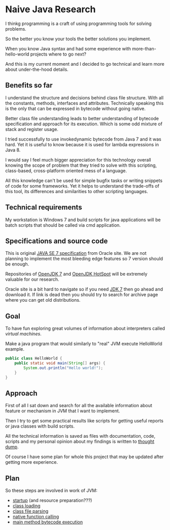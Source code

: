 # Naive Java Research

I thinkg programming is a craft of using programming tools for solving problems.

So the better you know your tools the better solutions you implement.

When you know Java syntax and had some experience with more-than-hello-world projects where to go next?

And this is my current moment and I decided to go technical and learn more about under-the-hood details.

## Benefits so far

I understand the structure and decisions behind class file structure. With all the constants, methods, interfaces and attributes. Technically speaking this is the only that can be expressed in bytecode without going native.

Better class file understanding leads to better understanding of bytecode specification and approach for its execution. Which is some odd mixture of stack and register usage.

I tried successfully to use invokedynamic bytecode from Java 7 and it was hard. Yet it is useful to know because it is used for lambda expressions in Java 8.

I would say I feel much bigger appreciation for this technology overall knowing the scope of problem that they tried to solve with this scripting, class-based, cross-platform oriented mess of a language.

All this knowledge can't be used for simple bugfix tasks or writing snippets of code for some frameworks. Yet it helps to understand the trade-offs of this tool, its differences and similarities to other scripting languages.

## Technical requirements

My workstation is Windows 7 and build scripts for java applications will be batch scripts that should be called via cmd application.

## Specifications and source code

This is original [JAVA SE 7 specification](https://docs.oracle.com/javase/specs/jvms/se7/html/index.html) from Oracle site. We are not planning to implement the most bleeding edge features so 7 version should be enough.

Repositories of [OpenJDK 7](https://github.com/openjdk-mirror/jdk7u-jdk) and [OpenJDK HotSpot](https://github.com/openjdk-mirror/jdk7u-hotspot) will be extremely valuable for our research.

Oracle site is a bit hard to navigate so if you need [JDK 7](http://www.oracle.com/technetwork/java/javase/downloads/java-archive-downloads-javase7-521261.html#jdk-7u80-oth-JPR) then go ahead and download it. If link is dead then you should try to search for archive page where you can get old distributions.

## Goal

To have fun exploring great volumes of information about interpreters called *virtual machines*.

Make a java program that would similarly to "real" JVM execute HelloWorld example.

```java
public class HelloWorld {
	public static void main(String[] args) {
		System.out.println("Hello world!");
	}
}
```

## Approach

First of all I sat down and search for all the available information about feature or mechanism in JVM that I want to implement.

Then I try to get some practical results like scripts for getting useful reports or java classes with build scripts.

All the technical information is saved as files with documentation, code, scripts and my personal opinion about my findings is written to [thought dump](ThoughtDump.md).

Of course I have some plan for whole this project that may be updated after getting more experience.

## Plan

So these steps are involved in work of JVM:

 * [startup](JVMStartup/README.md) (and resource preparation???)
 * [class loading](ClassLoading/README.md)
 * [class file parsing](ClassFileParsing/README.md)
 * [native function calling](NativeFunctionCalling/README.md)
 * [main method bytecode execution](BytecodeInterpreter/README.md)